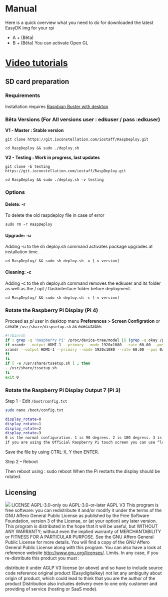 # Manual

Here is a quick overview what you need to do for downloaded the latest EasyDK img for your rpi

- A + (Bêta) 
- B + (Bêta) You can activate Open GL

# [Video tutorials ](https://easydigitalkey.com/gb/content/36-discover-easy-dkon-video)
 
## SD card preparation

### Requirements
Installation requires [Raspbian Buster with desktop](https://www.raspberrypi.org/downloads/raspbian/)

### Bêta Versions (For All versions    user : edkuser / pass :edkuser)

**V1 - Master : Stable version**

`git clone https://git.ioconstellation.com/iostaff/RaspDeploy.git`

`cd RaspDeploy && sudo ./deploy.sh`

 
**V2 - Testing : Work in progress, last updates**

`git clone -b testing https://git.ioconstellation.com/iostaff/RaspDeploy.git`

`cd RaspDeploy && sudo ./deploy.sh -v testing`

### Options

#### Delete: -r
To delete the old raspdeploy file in case of error

`sudo rm -r RaspDeploy`

#### Upgrade: -u
Adding -u to the sh deploy.sh command activates package upgrades at installation time.

`cd RaspDeploy/ && sudo sh deploy.sh -u [-v version]`

#### Cleaning: -c
Adding -c to the sh deploy.sh command removes the edkuser and its folder as well as the / opt / flaskinterface folder before deployment.

`cd RaspDeploy/ && sudo sh deploy.sh -c [-v version]`

### Rotate the Raspberry Pi Display (Pi 4)

Proceed as *pi* user in desktop menu **Preferences > Screen Configration** or create `/usr/share/dispsetup.sh` as executable:

```bash
#!/bin/sh
if ! grep -q 'Raspberry Pi' /proc/device-tree/model || (grep -q okay /proc/device-tree/soc/v3d@7ec00000/status 2> /dev/null || grep -q okay /proc/device-tree/soc/firmwarekms@7e600000/status 2> /dev/null || grep -q okay /proc/device-tree/v3dbus/v3d@7ec04000/status 2> /dev/null) ; then
if xrandr --output HDMI-1 --primary --mode 1920x1080 --rate 60.00 --pos 0x0 --rotate right --dryrun ; then
xrandr --output HDMI-1 --primary --mode 1920x1080 --rate 60.00 --pos 0x0 --rotate right
fi
fi
if [ -e /usr/share/tssetup.sh ] ; then
. /usr/share/tssetup.sh
fi
exit 0

```


### Rotate the Raspberry Pi Display Output 7 (Pi 3)

Step 1 – Edit `/boot/config.txt`

```bash
sudo nano /boot/config.txt

display_rotate=0
display_rotate=1
display_rotate=2
display_rotate=3
0 is the normal configuration. 1 is 90 degrees. 2 is 180 degress. 3 is 270 degrees.
If you are using the Official Raspberry Pi touch screen you can use “lcd_rotate” rather than “display_rotate”.
```


Save the file by using CTRL-X, Y then ENTER.

Step 2 – Reboot

Then reboot using : sudo reboot When the Pi restarts the display should be rotated.


## Licensing
![](https://easydigitalkey.com/img/cms/t%C3%A9l%C3%A9chargement%20(2).png)
LICENSE AGPL-3.0-only ou AGPL-3.0-or-later
AGPL V3 This program is free software: you can redistribute it and/or modify it under the terms of the GNU Affero General Public License as published by the Free Software Foundation, version 3 of the License, or (at your option) any later version.
This program is distributed in the hope that it will be useful, but WITHOUT ANY WARRANTY; without even the implied warranty of MERCHANTABILITY or FITNESS FOR A PARTICULAR PURPOSE. See the GNU Affero General Public License for more details.
You will find a copy of the GNU Affero General Public License along with this program.
You can also have a look at reference website http://www.gnu.org/licenses/. Limits. In any case, if you re-distribute this product you must :

distribute it under AGLP V3 license (or above) and so have to include source code
reference original product (Easydigitalkey)
not let any ambiguity about origin of product, which could lead to think that you are the author of the product 
Distribution also includes delivery even to one only customer and providing of service (hosting or SaaS mode). 